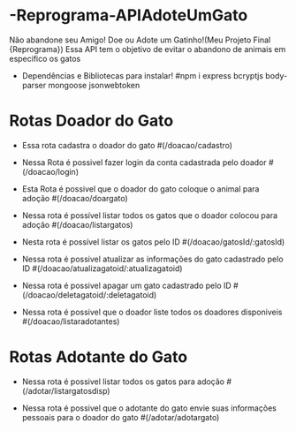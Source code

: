 # -Reprograma-APIAdoteUmGato
Não abandone seu Amigo! Doe ou Adote um Gatinho!(Meu Projeto Final {Reprograma})
Essa API tem o objetivo de evitar o abandono de animais em especifico os gatos

- Dependências e Bibliotecas para instalar!
#npm i express bcryptjs body-parser mongoose jsonwebtoken

# Rotas Doador do Gato 
- Essa rota cadastra o doador do gato 
#(/doacao/cadastro)

- Nessa Rota é possivel fazer login da conta cadastrada pelo doador
#(/doacao/login)

- Esta Rota é possivel que o doador do gato coloque o animal para adoção 
#(/doacao/doargato)

- Nessa rota é possível listar todos os gatos que o doador colocou para adoção 
#(/doacao/listargatos)

- Nesta rota é possível listar os gatos pelo ID
#(/doacao/gatosId/:gatosId)

- Nessa rota é possivel atualizar as informações do gato cadastrado pelo ID
#(/doacao/atualizagatoid/:atualizagatoid)

- Nessa rota é possivel apagar um gato cadastrado pelo ID
#(/doacao/deletagatoid/:deletagatoid)

- Nessa rota é possivel que o doador liste todos os doadores disponiveis 
#(/doacao/listaradotantes)

# Rotas Adotante do Gato
- Nessa rota é possivel listar todos os gatos para adoção
#(/adotar/listargatosdisp)

- Nessa rota é possivel que o adotante do gato envie suas informações pessoais para o doador do gato
#(/adotar/adotargato)





